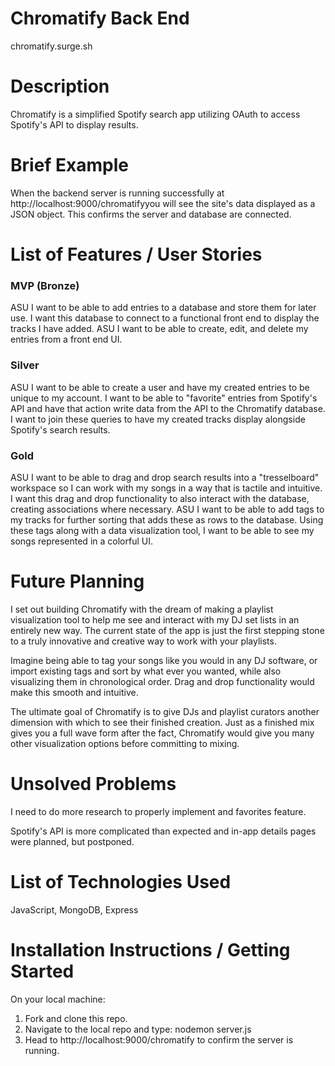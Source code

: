 # Chromatify Back End
chromatify.surge.sh

# Description
Chromatify is a simplified Spotify search app utilizing OAuth to access Spotify's API to display results.

# Brief Example
When the backend server is running successfully at http://localhost:9000/chromatifyyou will see the site's data displayed as a JSON object. This confirms the server and database are connected.

# List of Features / User Stories

### MVP (Bronze)
ASU I want to be able to add entries to a database and store them for later use.
I want this database to connect to a functional front end to display the tracks  I have added.
ASU I want to be able to create, edit, and delete my entries from a front end UI.

### Silver
ASU I want to be able to create a user and have my created entries to be unique to my account. I want to be able to "favorite" entries from Spotify's API and have that action write data from the API to the Chromatify database.
I want to join these queries to have my created tracks display alongside Spotify's search results.

### Gold
ASU I want to be able to drag and drop search results into a "tresselboard" workspace so I can work with my songs in a way that is tactile and intuitive.
I want this drag and drop functionality to also interact with the database, creating associations where necessary.
ASU I want to be able to add tags to my tracks for further sorting that adds these as rows to the database.
Using these tags along with a data visualization tool, I want to be able to see my songs represented in a colorful UI.

# Future Planning
I set out building Chromatify with the dream of making a playlist visualization tool to help me see and interact with my DJ set lists in an entirely new way. The current state of the app is just the first stepping stone to a truly innovative and creative way to work with your playlists.

Imagine being able to tag your songs like you would in any DJ software, or import existing tags and sort by what ever you wanted, while also visualizing them in chronological order. Drag and drop functionality would make this smooth and intuitive.

The ultimate goal of Chromatify is to give DJs and playlist curators another dimension with which to see their finished creation. Just as a finished mix gives you a full wave form after the fact, Chromatify would give you many other visualization options before committing to mixing.

# Unsolved Problems
I need to do more research to properly implement and favorites feature.

Spotify's API is more complicated than expected and in-app details pages were planned, but postponed.

# List of Technologies Used
JavaScript, MongoDB, Express

# Installation Instructions / Getting Started
On your local machine:

1. Fork and clone this repo.
2. Navigate to the local repo and type:
  nodemon server.js
3. Head to http://localhost:9000/chromatify to confirm the server is running.
